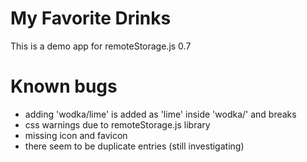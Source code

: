 # My Favorite Drinks
This is a demo app for remoteStorage.js 0.7

# Known bugs
* adding 'wodka/lime' is added as 'lime' inside 'wodka/' and breaks
* css warnings due to remoteStorage.js library
* missing icon and favicon
* there seem to be duplicate entries (still investigating)
